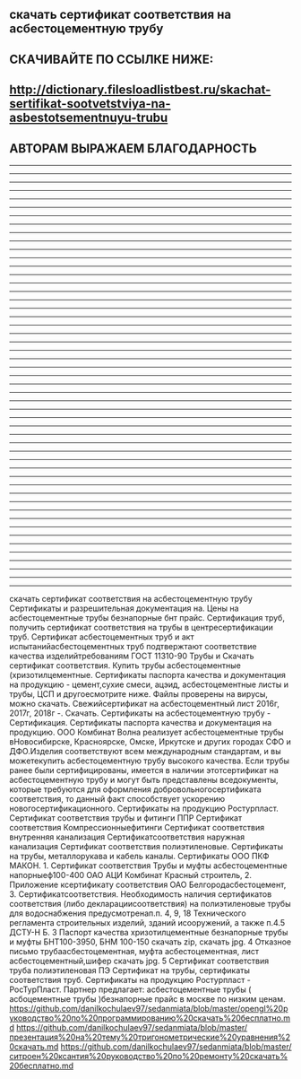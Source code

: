 скачать сертификат соответствия на асбестоцементную трубу
--------------------------------------------------
СКАЧИВАЙТЕ ПО ССЫЛКЕ НИЖЕ:
--------------------------------------------------
http://dictionary.filesloadlistbest.ru/skachat-sertifikat-sootvetstviya-na-asbestotsementnuyu-trubu
--------------------------------------------------
АВТОРАМ ВЫРАЖАЕМ БЛАГОДАРНОСТЬ
--------------------------------------------------
--------------------------------------------------
--------------------------------------------------
--------------------------------------------------
--------------------------------------------------
--------------------------------------------------
--------------------------------------------------
--------------------------------------------------
--------------------------------------------------
--------------------------------------------------
--------------------------------------------------
--------------------------------------------------
--------------------------------------------------
--------------------------------------------------
--------------------------------------------------
--------------------------------------------------
--------------------------------------------------
--------------------------------------------------
--------------------------------------------------
--------------------------------------------------
--------------------------------------------------
--------------------------------------------------
--------------------------------------------------
--------------------------------------------------
--------------------------------------------------
--------------------------------------------------
--------------------------------------------------
--------------------------------------------------
--------------------------------------------------
--------------------------------------------------
--------------------------------------------------
--------------------------------------------------
--------------------------------------------------
--------------------------------------------------
--------------------------------------------------
--------------------------------------------------
--------------------------------------------------
--------------------------------------------------
--------------------------------------------------
--------------------------------------------------
--------------------------------------------------
--------------------------------------------------
--------------------------------------------------
--------------------------------------------------
--------------------------------------------------
--------------------------------------------------
--------------------------------------------------
--------------------------------------------------
--------------------------------------------------
--------------------------------------------------
--------------------------------------------------
--------------------------------------------------
скачать сертификат соответствия на асбестоцементную трубу Сертификаты и разрешительная документация на. Цены на асбестоцементные трубы безнапорные бнт прайс. Сертификация труб, получить сертификат соответствия на трубы в центресертификации труб.  Сертификат асбестоцементных труб и акт испытанийасбестоцементных труб подтвержтают соответствие качества изделийтребованиям ГОСТ 11310-90 Трубы и  Скачать сертификат соответствия. Купить трубы асбестоцементные (хризотилцементные. Сертификаты паспорта качества и документация на продукцию - цемент,сухие смеси, ацэид, асбестоцементные листы и трубы, ЦСП и другоесмотрите ниже. Файлы проверены на вирусы, можно скачать. Свежийсертификат на асбестоцементный лист 2016г, 2017г, 2018г -. Скачать. Сертификаты на асбестоцементную трубу - Сертификация. Сертификаты паспорта качества и документация на продукцию. ООО Комбинат Волна реализует асбестоцементные трубы вНовосибирске, Красноярске, Омске, Иркутске и других городах СФО и ДФО.Изделия соответствуют всем международным стандартам, и вы можетекупить асбестоцементную трубу высокого качества. Если трубы ранее были сертифицированы, имеется в наличии этотсертификат на асбестоцементную трубу и могут быть представлены вседокументы, которые требуются для оформления добровольногосертификата соответствия, то данный факт способствует ускорению новогосертификационного. Сертификаты на продукцию Ростурпласт. Сертификат соответствия трубы и фитинги ППР  Сертификат соответствия  Компрессионныефитинги  Сертификат соответствия  внутренняя канализация  Сертификатсоответствия  наружная канализация  Сертификат соответствия полиэтиленовые. Сертификаты на трубы, металлорукава и кабель каналы. Сертификаты ООО ПКФ МАКОН. 1. Сертификат соответствия  Трубы и муфты асбестоцементные напорныеф100-400 ОАО АЦИ Комбинат Красный строитель, 2. Приложение ксертификату соответствия ОАО Белгородасбестоцемент, 3. Сертификатсоответствия. Необходимость наличия сертификатов соответствия (либо декларациисоответствия) на полиэтиленовые трубы для водоснабжения предусмотренап.п. 4, 9, 18 Технического регламента строительных изделий, зданий исооружений, а также п.4.5 ДСТУ-Н Б. 3 Паспорт качества хризотилцементные безнапорные трубы и муфты БНТ100-3950, БНМ 100-150 скачать zip, скачать jpg. 4 Отказное письмо трубаасбестоцементная, муфта асбестоцементная, лист асбестоцементный,шифер скачать jpg. 5 Сертификат соответствия труба полиэтиленовая ПЭ
Сертификат на трубы, сертификаты соответствия труб. Сертификаты на продукцию Ростурпласт - РосТурПласт. Партнер предлагает: асбестоцементные трубы ( асбоцементные трубы )безнапорные прайс в москве по низким ценам.
https://github.com/danilkochulaev97/sedanmiata/blob/master/opengl%20руководство%20по%20программированию%20скачать%20бесплатно.md
https://github.com/danilkochulaev97/sedanmiata/blob/master/презентация%20на%20тему%20тригонометрические%20уравнения%20скачать.md
https://github.com/danilkochulaev97/sedanmiata/blob/master/ситроен%20ксантия%20руководство%20по%20ремонту%20скачать%20бесплатно.md